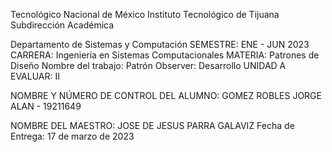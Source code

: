 Tecnológico   Nacional   de   México
Instituto Tecnológico de Tijuana
Subdirección Académica 
 
Departamento de Sistemas y Computación
SEMESTRE:
ENE - JUN 2023
CARRERA: 
Ingeniería en Sistemas Computacionales
MATERIA:
Patrones de Diseño
Nombre del trabajo: 
Patrón Observer: Desarrollo
UNIDAD A EVALUAR: II

NOMBRE Y NÚMERO DE CONTROL DEL ALUMNO:
GOMEZ ROBLES JORGE ALAN - 19211649


NOMBRE DEL MAESTRO:
JOSE DE JESUS PARRA GALAVIZ
Fecha de Entrega:
  17 de marzo de 2023
